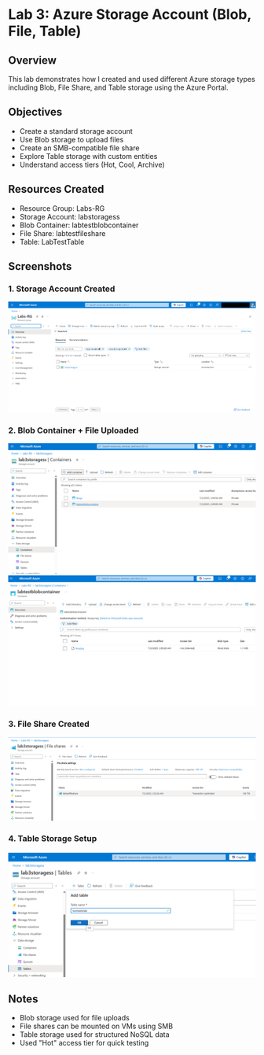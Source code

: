 # Lab 3: Azure Storage Account (Blob, File, Table)

## Overview
This lab demonstrates how I created and used different Azure storage types including Blob, File Share, and Table storage using the Azure Portal.

## Objectives
- Create a standard storage account
- Use Blob storage to upload files
- Create an SMB-compatible file share
- Explore Table storage with custom entities
- Understand access tiers (Hot, Cool, Archive)

## Resources Created
- Resource Group: Labs-RG
- Storage Account: labstoragess
- Blob Container: labtestblobcontainer
- File Share: labtestfileshare
- Table: LabTestTable

## Screenshots

### 1. Storage Account Created  
![Storage Created](storage-account-created.png)

### 2. Blob Container + File Uploaded  
![Blob Container](blob-container-created.png)  
![Upload Test File](upload-blob-test.png)

### 3. File Share Created  
![File Share](file-share-created.png)

### 4. Table Storage Setup  
![Table Created](table-created.png)

## Notes
- Blob storage used for file uploads
- File shares can be mounted on VMs using SMB
- Table storage used for structured NoSQL data
- Used "Hot" access tier for quick testing
